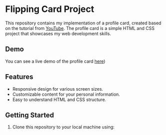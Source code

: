 
# Flipping Card Project


This repository contains my implementation of a profile card, created based on the tutorial from [YouTube]([https://www.youtube.com/watch?v=np3L1lb-Uvs&list=PLImJ3umGjxdD3ov2lwg0SM5rxz5v9FjOf&index=1&t=1s&pp=iAQB](https://youtu.be/20Qb7pNMv-4)). The profile card is a simple HTML and CSS project that showcases my web development skills.

## Demo

You can see a live demo of the profile card [here]([https://willupdate)) 

## Features

- Responsive design for various screen sizes.
- Customizable content for your personal information.
- Easy to understand HTML and CSS structure.

## Getting Started

1. Clone this repository to your local machine using:
